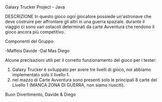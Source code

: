 Galaxy Trucker Project - Java

DESCRIZIONE
In questo gioco ogni giocatore possiede un'astronave che deve costruire per affrontare gli altri in una guerra spaziale. durante il viaggio ci sono vari ostacoli determinati da carte Avventura che rendono il gioco ancora più competitivo.

Componenti del Gruppo

-Maffeis Davide
-Dal Mas Diego

Alcune precisazioni utili per il corretto funzionamento del gioco per i tester:
1. Galaxy Trucker è sviluppato per avere tre livelli di gioco, noi abbiamo implementato solo il livello 1.
2. nel mazzo di Carte Avventura sono presenti solo le principali 8 carte del Livello 1 (MANCA ZONA DI GUERRA, non siamo riusciti).

Buon Divertimento, Davide & Diego
